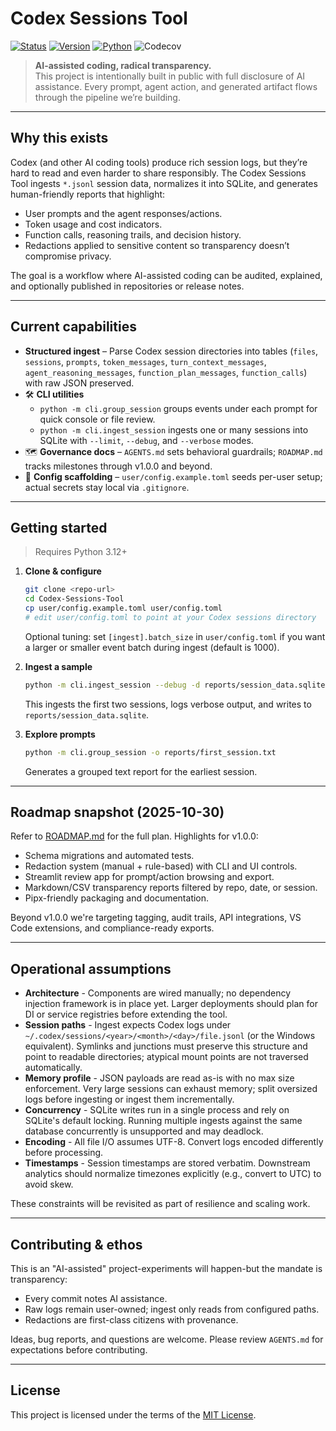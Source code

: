 ﻿# Codex Sessions Tool
<!-- markdownlint-disable MD042 -->
[![Status](https://img.shields.io/badge/status-experimental-blueviolet)](#)
[![Version](https://img.shields.io/badge/version-0.1.0--dev-orange)](#)
[![Python](https://img.shields.io/badge/python-3.12%2B-3776AB?logo=python&logoColor=white)](#)
![Codecov](https://img.shields.io/codecov/c/github/lparlett/Codex-Sessions-Tool?logo=codecov&logoColor=%23F01F7A)
<!-- markdownlint-enable MD042 -->
> **AI-assisted coding, radical transparency.**  
> This project is intentionally built in public with full disclosure of AI assistance. Every prompt, agent action, and generated artifact flows through the pipeline we’re building.

---

## Why this exists

Codex (and other AI coding tools) produce rich session logs, but they’re hard to read and even harder to share responsibly. The Codex Sessions Tool ingests `*.jsonl` session data, normalizes it into SQLite, and generates human-friendly reports that highlight:

- User prompts and the agent responses/actions.
- Token usage and cost indicators.
- Function calls, reasoning trails, and decision history.
- Redactions applied to sensitive content so transparency doesn’t compromise privacy.

The goal is a workflow where AI-assisted coding can be audited, explained, and optionally published in repositories or release notes.

---

## Current capabilities

- **Structured ingest** – Parse Codex session directories into tables (`files`, `sessions`, `prompts`, `token_messages`, `turn_context_messages`, `agent_reasoning_messages`, `function_plan_messages`, `function_calls`) with raw JSON preserved.
- 🛠️ **CLI utilities**
  - `python -m cli.group_session` groups events under each prompt for quick console or file review.
  - `python -m cli.ingest_session` ingests one or many sessions into SQLite with `--limit`, `--debug`, and `--verbose` modes.
- 🗺️ **Governance docs** – `AGENTS.md` sets behavioral guardrails; `ROADMAP.md` tracks milestones through v1.0.0 and beyond.
- 🧩 **Config scaffolding** – `user/config.example.toml` seeds per-user setup; actual secrets stay local via `.gitignore`.

---

## Getting started

> Requires Python 3.12+

1. **Clone & configure**

   ```bash
   git clone <repo-url>
   cd Codex-Sessions-Tool
   cp user/config.example.toml user/config.toml
   # edit user/config.toml to point at your Codex sessions directory
   ```

   Optional tuning: set `[ingest].batch_size` in `user/config.toml` if you want a
   larger or smaller event batch during ingest (default is 1000).

2. **Ingest a sample**

   ```bash
   python -m cli.ingest_session --debug -d reports/session_data.sqlite
   ```

   This ingests the first two sessions, logs verbose output, and writes to `reports/session_data.sqlite`.
3. **Explore prompts**

   ```bash
   python -m cli.group_session -o reports/first_session.txt
   ```

   Generates a grouped text report for the earliest session.

---

## Roadmap snapshot (2025-10-30)

Refer to [ROADMAP.md](ROADMAP.md) for the full plan. Highlights for v1.0.0:

- Schema migrations and automated tests.
- Redaction system (manual + rule-based) with CLI and UI controls.
- Streamlit review app for prompt/action browsing and export.
- Markdown/CSV transparency reports filtered by repo, date, or session.
- Pipx-friendly packaging and documentation.

Beyond v1.0.0 we're targeting tagging, audit trails, API integrations, VS Code extensions, and compliance-ready exports.

---

## Operational assumptions

- **Architecture** - Components are wired manually; no dependency injection framework is in place yet. Larger deployments should plan for DI or service registries before extending the tool.
- **Session paths** - Ingest expects Codex logs under `~/.codex/sessions/<year>/<month>/<day>/file.jsonl` (or the Windows equivalent). Symlinks and junctions must preserve this structure and point to readable directories; atypical mount points are not traversed automatically.
- **Memory profile** - JSON payloads are read as-is with no max size enforcement. Very large sessions can exhaust memory; split oversized logs before ingesting or ingest them incrementally.
- **Concurrency** - SQLite writes run in a single process and rely on SQLite's default locking. Running multiple ingests against the same database concurrently is unsupported and may deadlock.
- **Encoding** - All file I/O assumes UTF-8. Convert logs encoded differently before processing.
- **Timestamps** - Session timestamps are stored verbatim. Downstream analytics should normalize timezones explicitly (e.g., convert to UTC) to avoid skew.

These constraints will be revisited as part of resilience and scaling work.

---

## Contributing & ethos

This is an "AI-assisted" project-experiments will happen-but the mandate is transparency:

- Every commit notes AI assistance.
- Raw logs remain user-owned; ingest only reads from configured paths.
- Redactions are first-class citizens with provenance.

Ideas, bug reports, and questions are welcome. Please review `AGENTS.md` for expectations before contributing.

---

## License

This project is licensed under the terms of the [MIT License](LICENSE).
